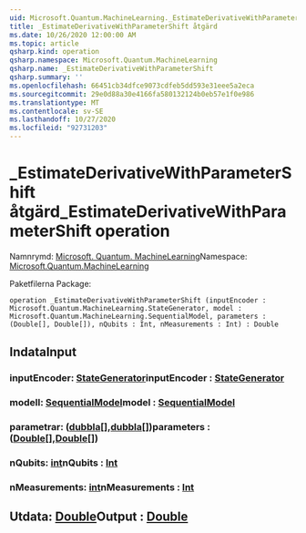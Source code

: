 ```yaml
---
uid: Microsoft.Quantum.MachineLearning._EstimateDerivativeWithParameterShift
title: _EstimateDerivativeWithParameterShift åtgärd
ms.date: 10/26/2020 12:00:00 AM
ms.topic: article
qsharp.kind: operation
qsharp.namespace: Microsoft.Quantum.MachineLearning
qsharp.name: _EstimateDerivativeWithParameterShift
qsharp.summary: ''
ms.openlocfilehash: 66451cb34dfce9073cdfeb5dd593e31eee5a2eca
ms.sourcegitcommit: 29e0d88a30e4166fa580132124b0eb57e1f0e986
ms.translationtype: MT
ms.contentlocale: sv-SE
ms.lasthandoff: 10/27/2020
ms.locfileid: "92731203"
---
```

# <a name="_estimatederivativewithparametershift-operation"></a><span data-ttu-id="a5b89-102">_EstimateDerivativeWithParameterShift åtgärd</span><span class="sxs-lookup"><span data-stu-id="a5b89-102">_EstimateDerivativeWithParameterShift operation</span></span>

<span data-ttu-id="a5b89-103">Namnrymd: [Microsoft. Quantum. MachineLearning](xref:Microsoft.Quantum.MachineLearning)</span><span class="sxs-lookup"><span data-stu-id="a5b89-103">Namespace: [Microsoft.Quantum.MachineLearning](xref:Microsoft.Quantum.MachineLearning)</span></span>

<span data-ttu-id="a5b89-104">Paketfilerna [](https://nuget.org/packages/)</span><span class="sxs-lookup"><span data-stu-id="a5b89-104">Package: [](https://nuget.org/packages/)</span></span>




```qsharp
operation _EstimateDerivativeWithParameterShift (inputEncoder : Microsoft.Quantum.MachineLearning.StateGenerator, model : Microsoft.Quantum.MachineLearning.SequentialModel, parameters : (Double[], Double[]), nQubits : Int, nMeasurements : Int) : Double
```


## <a name="input"></a><span data-ttu-id="a5b89-105">Indata</span><span class="sxs-lookup"><span data-stu-id="a5b89-105">Input</span></span>

### <a name="inputencoder--stategenerator"></a><span data-ttu-id="a5b89-106">inputEncoder: [StateGenerator](xref:Microsoft.Quantum.MachineLearning.StateGenerator)</span><span class="sxs-lookup"><span data-stu-id="a5b89-106">inputEncoder : [StateGenerator](xref:Microsoft.Quantum.MachineLearning.StateGenerator)</span></span>




### <a name="model--sequentialmodel"></a><span data-ttu-id="a5b89-107">modell: [SequentialModel](xref:Microsoft.Quantum.MachineLearning.SequentialModel)</span><span class="sxs-lookup"><span data-stu-id="a5b89-107">model : [SequentialModel](xref:Microsoft.Quantum.MachineLearning.SequentialModel)</span></span>




### <a name="parameters--doubledouble"></a><span data-ttu-id="a5b89-108">parametrar: ([dubbla](xref:microsoft.quantum.lang-ref.double)[],[dubbla](xref:microsoft.quantum.lang-ref.double)[])</span><span class="sxs-lookup"><span data-stu-id="a5b89-108">parameters : ([Double](xref:microsoft.quantum.lang-ref.double)[],[Double](xref:microsoft.quantum.lang-ref.double)[])</span></span>




### <a name="nqubits--int"></a><span data-ttu-id="a5b89-109">nQubits: [int](xref:microsoft.quantum.lang-ref.int)</span><span class="sxs-lookup"><span data-stu-id="a5b89-109">nQubits : [Int](xref:microsoft.quantum.lang-ref.int)</span></span>




### <a name="nmeasurements--int"></a><span data-ttu-id="a5b89-110">nMeasurements: [int](xref:microsoft.quantum.lang-ref.int)</span><span class="sxs-lookup"><span data-stu-id="a5b89-110">nMeasurements : [Int](xref:microsoft.quantum.lang-ref.int)</span></span>





## <a name="output--double"></a><span data-ttu-id="a5b89-111">Utdata: [Double](xref:microsoft.quantum.lang-ref.double)</span><span class="sxs-lookup"><span data-stu-id="a5b89-111">Output : [Double](xref:microsoft.quantum.lang-ref.double)</span></span>

